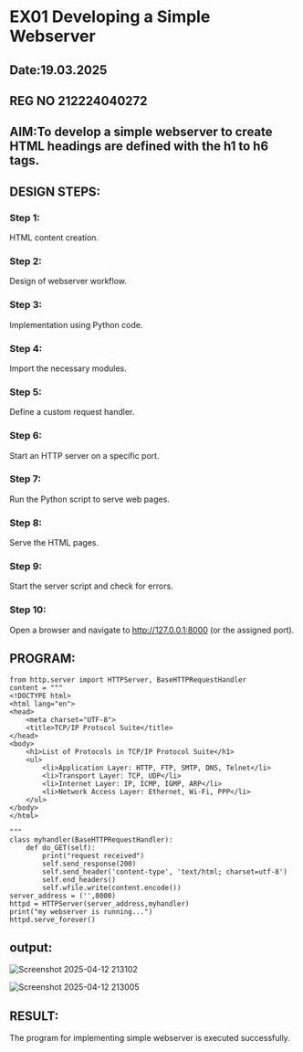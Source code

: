 # EX01 Developing a Simple Webserver
## Date:19.03.2025
## REG NO 212224040272
## AIM:To develop a simple webserver to create HTML headings are defined with the h1 to h6 tags.

## DESIGN STEPS:
### Step 1: 
HTML content creation.

### Step 2:
Design of webserver workflow.

### Step 3:
Implementation using Python code.

### Step 4:
Import the necessary modules.

### Step 5:
Define a custom request handler.

### Step 6:
Start an HTTP server on a specific port.

### Step 7:
Run the Python script to serve web pages.

### Step 8:
Serve the HTML pages.

### Step 9:
Start the server script and check for errors.

### Step 10:
Open a browser and navigate to http://127.0.0.1:8000 (or the assigned port).

## PROGRAM:
```
from http.server import HTTPServer, BaseHTTPRequestHandler
content = """
<!DOCTYPE html>
<html lang="en">
<head>
    <meta charset="UTF-8">
    <title>TCP/IP Protocol Suite</title>
</head>
<body>
    <h1>List of Protocols in TCP/IP Protocol Suite</h1>
    <ul>
        <li>Application Layer: HTTP, FTP, SMTP, DNS, Telnet</li>
        <li>Transport Layer: TCP, UDP</li>
        <li>Internet Layer: IP, ICMP, IGMP, ARP</li>
        <li>Network Access Layer: Ethernet, Wi-Fi, PPP</li>
    </ul>
</body>
</html>

"""
class myhandler(BaseHTTPRequestHandler):
    def do_GET(self):
        print("request received")
        self.send_response(200)
        self.send_header('content-type', 'text/html; charset=utf-8')
        self.end_headers()
        self.wfile.write(content.encode())
server_address = ('',8000)
httpd = HTTPServer(server_address,myhandler)
print("my webserver is running...")
httpd.serve_forever()
```

## output:

![Screenshot 2025-04-12 213102](https://github.com/user-attachments/assets/b6379e1a-34ee-439f-acb6-eddabd806250)

![Screenshot 2025-04-12 213005](https://github.com/user-attachments/assets/9dbcfa5e-e061-4065-b29c-92b6c15907f8)




## RESULT:

The program for implementing simple webserver is executed successfully.
